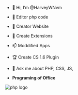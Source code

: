 - 👋 Hi, I’m @HarveyWNvm
- 👀 Editor php code
- 🌱 Creator Website
- 💞️ Create Extensions
- 📫 Moddified Apps
- 🏆 Create CS 1.6 Plugin
- 💬 Ask me about PHP, CSS, JS,

- <b>Programing of Office</b>


<img src="https://i.imgur.com/b6xYwwn.jpg" alt="php logo" />

